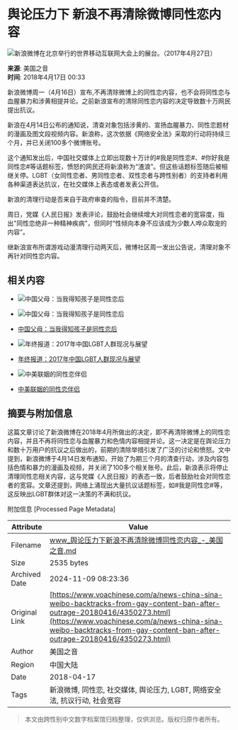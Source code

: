 # 舆论压力下 新浪不再清除微博同性恋内容

![新浪微博在北京举行的世界移动互联网大会上的展台。（2017年4月27日）](https://gdb.voanews.com/d72bb54a-09b6-4825-ade5-6d330cf5786d_cx0_cy8_cw0_w1023_r1_s.jpg)

**来源**: 美国之音  
**时间**: 2018年4月17日 00:33

新浪微博周一（4月16日）宣布,不再清除微博上的同性恋内容，也不会将同性恋与血腥暴力和涉黄相提并论。之前新浪宣布的清除同性恋内容的决定导致数十万网民提出抗议。

新浪在4月14日公布的通知说，清查对象包括涉黄的、宣扬血腥暴力、同性恋题材的漫画及图文段视频内容。新浪称，这次依据《网络安全法》采取的行动将持续三个月，并已关闭100多个微博账号。

这个通知发出后，中国社交媒体上立即出现数十万计的#我是同性恋#、#你好我是同性恋#等话题标签，愤怒的网民还将新浪称为“渣浪”。但这些话题标签随后被相继关停。LGBT（女同性恋者、男同性恋者、双性恋者与跨性别者）的支持者利用各种渠道表达抗议，在社交媒体上表态或者发表公开信。

新浪的清理行动是否来自于政府审查的指令，目前并不清楚。

周日，党媒《人民日报》发表评论，鼓励社会继续增大对同性恋者的宽容度，指出"同性恋绝非一种精神疾病"，但同时“性倾向本身不应该成为少数人哗众取宠的内容”。

继新浪宣布所谓游戏动漫清理行动两天后，微博社区周一发出公告说，清理对象不再针对同性恋内容。

## 相关内容

- ![中国父母：当我得知孩子是同性恋后](https://gdb.voanews.com/4749a158-0f2f-444d-a123-dfdbf9d40690_tv_b1_w100_r1.jpg)
- ![中国父母：当我得知孩子是同性恋后](https://gdb.voanews.com/4749a158-0f2f-444d-a123-dfdbf9d40690_tv_b1_w144_r1.jpg)
- [中国父母：当我得知孩子是同性恋后](https://www.voachinese.com/a/chinese-lgbts-parents-opens-up-20160722/3431124.html)

- ![年终报道：2017年中国LGBT人群现况与展望](https://gdb.voanews.com/07ac8458-fc18-4485-9262-18ffa99e05c3_cx0_cy10_cw0_w100_r1.jpg)
- [年终报道：2017年中国LGBT人群现况与展望](https://www.voachinese.com/a/year-ender-china-lgbt-20171229/4184970.html)

- ![中美联姻的同性恋伴侣](https://gdb.voanews.com/b8604a30-273c-4cb1-9181-f374b4e8694e_tv_b1_w100_r1.jpg)
- [中美联姻的同性恋伴侣](https://www.voachinese.com/a/1756542.html)

## 摘要与附加信息

<!-- tcd_abstract -->
这篇文章讨论了新浪微博在2018年4月所做出的决定，即不再清除微博上的同性恋内容，并且不再将同性恋与血腥暴力和色情内容相提并论。这一决定是在舆论压力和数十万用户的抗议之后做出的，前期的清除举措引发了广泛的讨论和愤怒。文中提到，新浪微博于4月14日发布通知，开始了为期三个月的清查行动，涉及内容包括色情和暴力的漫画及视频，并关闭了100多个相关账号。此后，新浪表示将停止清理同性恋相关内容，这与党媒《人民日报》的表态一致，后者鼓励社会对同性恋者的宽容。文章还提到，网络上涌现出大量抗议话题标签，如#我是同性恋#等，这反映出LGBT群体对这一决策的不满和抗议。
<!-- tcd_abstract_end -->

附加信息 [Processed Page Metadata]

| Attribute       | Value                                  |
|-----------------|----------------------------------------|
| Filename        | www_舆论压力下新浪不再清除微博同性恋内容_-_美国之音.md                             |
| Size            | 2535 bytes                           |
| Archived Date   | 2024-11-09 08:23:36                             |
| Original Link   | [https://www.voachinese.com/a/news-china-sina-weibo-backtracks-from-gay-content-ban-after-outrage-20180416/4350273.html](https://www.voachinese.com/a/news-china-sina-weibo-backtracks-from-gay-content-ban-after-outrage-20180416/4350273.html)                       |
| Author          | 美国之音                               |
| Region          | 中国大陆                               |
| Date            | 2018-04-17                                 |
| Tags            | 新浪微博, 同性恋, 社交媒体, 舆论压力, LGBT, 网络安全法, 抗议行动, 社会宽容                                 |
>
> 本文由跨性别中文数字档案馆归档整理，仅供浏览。版权归原作者所有。
>